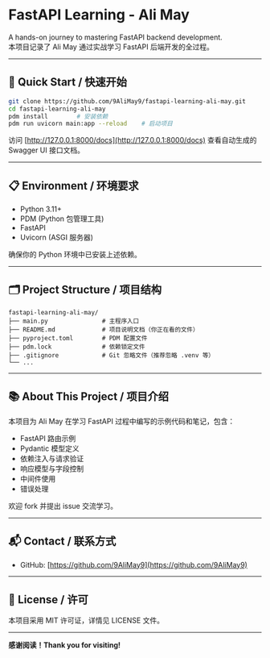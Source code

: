 # FastAPI Learning - Ali May

A hands-on journey to mastering FastAPI backend development.  
本项目记录了 Ali May 通过实战学习 FastAPI 后端开发的全过程。

---

## 🚀 Quick Start / 快速开始

```bash
git clone https://github.com/9AliMay9/fastapi-learning-ali-may.git
cd fastapi-learning-ali-may
pdm install        # 安装依赖
pdm run uvicorn main:app --reload    # 启动项目
````

访问 [http://127.0.0.1:8000/docs](http://127.0.0.1:8000/docs) 查看自动生成的 Swagger UI 接口文档。

---

## 📋 Environment / 环境要求

* Python 3.11+
* PDM (Python 包管理工具)
* FastAPI
* Uvicorn (ASGI 服务器)

确保你的 Python 环境中已安装上述依赖。

---

## 🗂 Project Structure / 项目结构

```plaintext
fastapi-learning-ali-may/
├── main.py               # 主程序入口
├── README.md             # 项目说明文档（你正在看的文件）
├── pyproject.toml        # PDM 配置文件
├── pdm.lock              # 依赖锁定文件
├── .gitignore            # Git 忽略文件（推荐忽略 .venv 等）
└── ...
```

---

## 📚 About This Project / 项目介绍

本项目为 Ali May 在学习 FastAPI 过程中编写的示例代码和笔记，包含：

* FastAPI 路由示例
* Pydantic 模型定义
* 依赖注入与请求验证
* 响应模型与字段控制
* 中间件使用
* 错误处理

欢迎 fork 并提出 issue 交流学习。

---

## 📬 Contact / 联系方式

* GitHub: [https://github.com/9AliMay9](https://github.com/9AliMay9)

---

## 📝 License / 许可

本项目采用 MIT 许可证，详情见 LICENSE 文件。

---

**感谢阅读！Thank you for visiting!**

